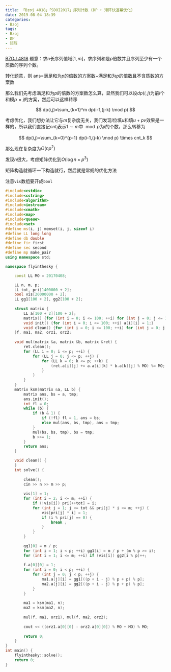 ```yaml
---
title: 「Bzoj 4818」「SDOI2017」序列计数 (DP + 矩阵快速幂优化)
date: 2019-08-04 18:39
categories:
- Bzoj
tags:
- Bzoj
- DP
- 矩阵
---
```

[BZOJ 4818](http://www.lydsy.com/JudgeOnline/problem.php?id=4818)
题意：求$n$长序列值域$[1,m]$，求序列和是$p$倍数并且序列至少有一个质数的序列个数。

转化题意，则
$\text{ans}=$满足和为$p$的倍数的方案数$−$满足和为$p$的倍数且不含质数的方案数

那么我们先考虑满足和为$p$的倍数的方案数怎么算，显然我们可以设$dp(i,j)$为前$i$个和模$p=j$的方案，然后可以这样转移

$$
dp(i,j)=\sum_{k=1}^m dp(i-1,(j-k) \mod p)
$$

考虑优化，我们想办法让它与$m$复杂度无关，我们发现$i$位填$u$和填$u+pv$效果是一样的，所以我们直接记$cnt_i$表示$1∼m$中$\mod p$为$i$的个数，那么转移为

$$
dp(i,j)=\sum_{k=0}^{p-1} dp(i-1,(j-k) \mod p) \times cnt_k
$$

那么现在复杂度为$O(np^2)$

发现$n$很大，考虑矩阵优化到$O(\log n \times p^3)$

矩阵构造就循环一下构造就行，然后就是常规的优化方法

注意`vis`数组要开成`bool`
<!-- more -->

```c++
#include<cstdio> 
#include<cstring>
#include<algorithm>
#include<iostream>
#include<cmath>
#include<map>
#include<queue>
#include<set>
#define ms(i, j) memset(i, j, sizeof i)
#define LL long long
#define db double
#define fir first
#define sec second
#define mp make_pair
using namespace std;

namespace flyinthesky {

	const LL MO = 20170408;

	LL n, m, p;
	LL tot, pri[1400000 + 2];
	bool vis[20000000 + 2];
	LL gg1[100 + 2], gg2[100 + 2];
	
	struct matrix {
		LL a[100 + 2][100 + 2];
		matrix() {for (int i = 0; i <= 100; ++i) for (int j = 0; j <= 100; ++j) a[i][j] = 0;}
		void init() {for (int i = 0; i <= 100; ++i) a[i][i] = 1;}
		void clean() {for (int i = 0; i <= 100; ++i) for (int j = 0; j <= 100; ++j) a[i][j] = 0;}
	}f, ma1, ma2, orz1, orz2;
	
	void mul(matrix &a, matrix &b, matrix &ret) {
		ret.clean();
		for (LL i = 0; i <= p; ++i) {
			for (LL j = 0; j <= p; ++j) {
				for (LL k = 0; k <= p; ++k) {
					(ret.a[i][j] += a.a[i][k] * b.a[k][j] % MO) %= MO;
				}
			}
		}
	}
	matrix ksm(matrix &a, LL b) {
		matrix ans, bs = a, tmp;
		ans.init();
		int fl = 0;
		while (b) {
			if (b & 1) {
				if (!fl) fl = 1, ans = bs;
				else mul(ans, bs, tmp), ans = tmp;
			}
			mul(bs, bs, tmp), bs = tmp;
			b >>= 1;
		}
		return ans;
	}

    void clean() {
    }
    int solve() {
    	
    	clean();
    	cin >> n >> m >> p;
    	
    	vis[1] = 1;
    	for (int i = 2; i <= m; ++i) {
    		if (!vis[i]) pri[++tot] = i;
    		for (int j = 1; j <= tot && pri[j] * i <= m; ++j) {
    			vis[pri[j] * i] = 1;
    			if (i % pri[j] == 0) {
    				break ;
				}
			}
		}
		
		gg1[0] = m / p;
		for (int i = 1; i < p; ++i) gg1[i] = m / p + (m % p >= i);
		for (int i = 1; i <= m; ++i) if (vis[i]) gg2[i % p]++;
		
		f.a[0][0] = 1;
		for (int i = 0; i < p; ++i) {
			for (int j = 0; j < p; ++j) {
				ma1.a[j][i] = gg1[((p + i - j) % p + p) % p];
				ma2.a[j][i] = gg2[((p + i - j) % p + p) % p];
			}
		}
		 
		ma1 = ksm(ma1, n);
		ma2 = ksm(ma2, n);
		
		mul(f, ma1, orz1), mul(f, ma2, orz2);
		
		cout << ((orz1.a[0][0] - orz2.a[0][0]) % MO + MO) % MO;
    	
        return 0;
    }  
}
int main() {
    flyinthesky::solve();
    return 0;
}
```